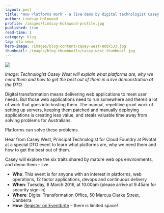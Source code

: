 ```yaml
---
layout: post
title: "How Platforms Work - a live demo by digital technologist Casey West"
author: Lindsay Holmwood
profile: /images/lindsay-holmwood-profile.jpg
published: true
read-time: 1
category: blog
tag: dto-news
hero-image: /images/blog-content/casey-west-800x533.jpg
thumbnail: /images/blog-thumbnails/casey-west-thumbnail.jpg
---
```


![]({{site.url}}{{page.hero-image}})

*Image: Technologist Casey West will explain what platforms are, why we need them and how to get the best out of them in a live demonstration at the DTO.*

Digital transformation means delivering web applications to meet user needs. But those web applications need to run somewhere and there’s a lot of work that goes into hosting them. The manual, repetitive grunt work of setting up servers, keeping them patched and manually deploying applications is creating less value, and steals valuable time away from solving problems for Australians.

Platforms can solve these problems.

Hear from Casey West, Principal Technologist for Cloud Foundry at Pivotal at a special DTO event to learn what platforms are, why we need them and how to get the best out of them.

Casey will explore the six traits shared by mature web ops environments, and demo them – live.

- **Who**: This event is for anyone with an interest in platforms, web operations, 12 factor applications, devops and continuous delivery
- **When**: Tuesday, 8 March 2016, at 10.00am (please arrive at 9.45am for security sign-in)
- **Where**: Digital Transformation Office, 50 Marcus Clarke Street, Canberra
- **How**: [Register on Eventbrite](https://www.eventbrite.com.au/e/how-platforms-work-by-casey-west-tickets-22439468053) – there is limited space!
